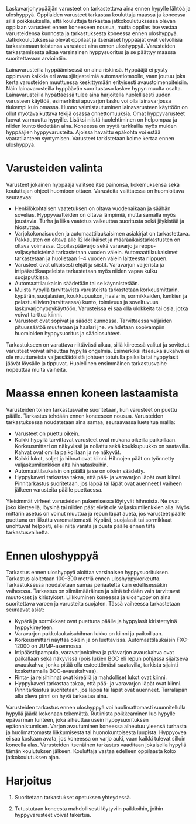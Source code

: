 Laskuvarjohyppääjän varusteet on tarkastettava aina ennen hypylle lähtöä
ja uloshyppyä. Oppilaiden varusteet tarkastaa kouluttaja maassa ja
koneessa sillä poikkeuksella, että kouluttaja tarkastaa
jatkokoulutuksessa olevan oppilaan varusteet ennen koneeseen nousua,
mutta oppilas itse vastaa varusteidensa kunnosta ja tarkastuksesta
koneessa ennen uloshyppyä. Jatkokoulutuksessa olevat oppilaat ja
itsenäiset hyppääjät ovat velvollisia tarkastamaan toistensa varusteet
aina ennen uloshyppyä. Varusteiden tarkastamisesta alkaa varsinainen
hyppysuoritus ja se päättyy maassa suoritettavaan arviointiin.

Lainavarusteilla hyppäämisessä on aina riskinsä. Hyppääjä ei pysty
oppimaan kaikkia eri avausjärjestelmiä automaatiotasolle, vaan joutuu
joka kerta varusteiden muuttuessa keskittymään erityisesti
avaustoimenpiteisiin. Näin lainavarusteilla hyppäävän suoritustaso
laskee hypyn muulta osalta. Lainavarusteilla hypättäessä tulee aina
harjoitella huolellisesti uuden varusteen käyttöä, esimerkiksi apuvarjon
tasku voi olla lainavarjossa tiukempi kuin omassa. Huono
valmistautuminen lainavarusteen käyttöön on ollut myötävaikuttava tekijä
osassa onnettomuuksia. Omat hyppyvarusteet luovat varmuutta hypyille.
Lisäksi niistä huolehtiminen on helpompaa ja niiden kunto tiedetään
aina. Koneessa on syytä tarkkailla myös muiden hyppääjien
hyppyvarusteita. Ajoissa havaittu epäkohta voi estää vaaratilanteen
syntymisen. Varusteet tarkistetaan kolme kertaa ennen uloshyppyä.

 Varusteiden valinta  
=====================

Varusteet jokainen hyppääjä valitsee itse painonsa, kokemuksensa sekä
kouluttajan ohjeet huomioon ottaen. Varusteita valittaessa on
huomioitava seuraavaa:
- Henkilökohtaisen vaatetuksen on oltava vuodenaikaan ja
    säähän sovelias. Hyppyvaatteiden on oltava lämpimiä, mutta samalla
    myös joustavia. Turha ja liika vaatetus vaikeuttaa suoritusta sekä
    jäykistää ja hiostuttaa.
- Varjokokonaisuuden ja automaattilaukaisimen asiakirjat
    on tarkastettava. Pakkausten on oltava alle 12 kk ikäiset ja
    määräaikaistarkastusten on oltava voimassa. Oppilaspäävarjo sekä
    varavarjo ja reppu-valjasyhdistelmä tarkastetaan vuoden välein.
    Automaattilaukaisimet tarkastetaan ja huolletaan 1–4 vuoden välein
    laitteesta riippuen.
- Varusteet ovat ulkoisesti ehjät ja siistit. Varavarjon vaijerista ja
    irtipäästökaapeleista tarkastetaan myös niiden vapaa
    kulku suojaputkissa.
- Automaattilaukaisin säädetään tai se käynnistetään.
- Muista hypyllä tarvittavista varusteista tarkastetaan
    korkeusmittarin, kypärän, suojalasien, koukkupuukon, haalarin,
    sormikkaiden, kenkien ja pelastusliivien(tarvittaessa) kunto,
    toimivuus ja soveltuvuus laskuvarjohyppykäyttöön. Varusteissa ei saa
    olla ulokkeita tai osia, jotka voivat tarttua kiinni.
- Varusteet ovat sopivat ja säädöt kunnossa. Tarvittaessa valjaiden
    pituussäätöä muutetaan ja haalari jne. vaihdetaan sopivampiin
    huomioiden hyppysuoritus ja sääolosuhteet.

Tarkastukseen on varattava riittävästi aikaa, sillä kiireessä valitut ja
sovitetut varusteet voivat aiheuttaa hypyllä ongelmia. Esimerkiksi
itseaukaisukahva ei ole muuttuneista valjassäädöistä johtuen totutulla
paikalla tai hyppylasit jäävät löysälle ja tippuvat. Huolellinen
ensimmäinen tarkastusvaihe nopeuttaa muita vaiheita.

 Maassa ennen koneen lastaamista  
=================================

Varusteiden toinen tarkastusvaihe suoritetaan, kun varusteet on puettu
päälle. Tarkastus tehdään ennen koneeseen nousua. Varusteiden
tarkastuksessa noudatetaan aina samaa, seuraavassa lueteltua mallia:
- Varusteet on puettu oikein.
- Kaikki hypyllä tarvittavat varusteet ovat mukana
    oikeilla paikoillaan. Korkeusmittari on näkyvissä ja nollattu sekä
    koukkupuukko on saatavilla. Kahvat ovat omilla paikoillaan ja
    ne näkyvät.
- Kaikki lukot, soljet ja hihnat ovat kiinni. Hihnojen päät on
    työnnetty valjaskumilenkkien alta hihnataskuihin.
- Automaattilaukaisin on päällä ja se on oikein säädetty.
- Hyppykaveri tarkastaa takaa, että pää- ja varavarjon läpät
    ovat kiinni. Pinnitarkastus suoritetaan, jos läppä tai läpät ovat
    auenneet I vaiheen jälkeen varusteita päälle puettaessa.

Yleisimmät virheet varusteiden pukemisessa löytyvät hihnoista. Ne ovat
joko kierteellä, löysinä tai niiden päät eivät ole valjaskumilenkkien
alla. Myös mittarin asetus on voinut muuttua ja repun läpät aueta, jos
varusteet päälle puettuna on liikuttu varomattomasti. Kypärä, suojalasit
tai sormikkaat unohtuvat helposti, ellei niitä varata ja pueta päälle
ennen tätä tarkastusvaihetta.

 Ennen uloshyppyä  
==================

Tarkastus ennen uloshyppyä aloittaa varsinaisen hyppysuorituksen.
Tarkastus aloitetaan 100–300 metriä ennen uloshyppykorkeutta.
Tarkastuksessa noudatetaan samaa periaatetta kuin edellisessäkin
vaiheessa. Tarkastus on silmämääräinen ja siinä tehdään vain tarvittavat
muutokset ja kiristykset. Liikkuminen koneessa ja uloshyppy on aina
suoritettava varoen ja varusteita suojaten. Tässä vaiheessa tarkastetaan
seuraavat asiat:
- Kypärä ja sormikkaat ovat puettuna päälle ja hyppylasit
    kiristettyinä hyppykireyteen.
- Varavarjon pakkolaukaisuhihnan lukko on kiinni ja paikoillaan.
- Korkeusmittari näyttää oikein ja on luettavissa. Automaattilaukaisin
    FXC-12000 on JUMP-asennossa.
- Irtipäästöpampula, varavarjonkahva ja päävarjon avauskahva ovat
    paikallaan sekä näkyvissä (pois lukien BOC eli repun pohjassa
    sijaitseva avauskahva, jonka pitää olla esteettömästi saatavilla,
    tarkista sijainti koskettamalla BOC-avauskahvaa).
- Rinta- ja reisihihnat ovat kireällä ja mahdolliset lukot
    ovat kiinni.
- Hyppykaveri tarkastaa takaa, että pää- ja varavarjon läpät
    ovat kiinni. Pinnitarkastus suoritetaan, jos läppä tai läpät
    ovat auenneet. Tarraläpän alla oleva pinni on hyvä tarkastaa aina.

Varusteiden tarkastus ennen uloshyppyä voi huolimattomasti
suunnitellulla hypyllä jäädä kokonaan tekemättä. Rutiinista poikkeaminen
luo hypylle epävarman tunteen, joka aiheuttaa usein hyppysuorituksen
epäonnistumisen. Varjon avautuminen koneessa aiheutuu yleensä turhasta
ja huolimattomasta liikkumisesta tai huonokuntoisesta luupista.
Hyppyovea ei saa koskaan avata, jos koneessa on varjo auki, vaan kaikki
tulevat silloin koneella alas. Varusteiden itsenäinen tarkastus
vaaditaan jokaisella hypyllä tämän koulutuksen jälkeen. Kouluttaja
vastaa edelleen oppilaasta koko jatkokoulutuksen ajan.

Harjoitus 
=========

1.  Suoritetaan tarkastukset opetuksen yhteydessä.

2.  Tutustutaan koneesta mahdollisesti löytyviin paikkoihin, joihin
    hyppyvarusteet voivat takertua.
